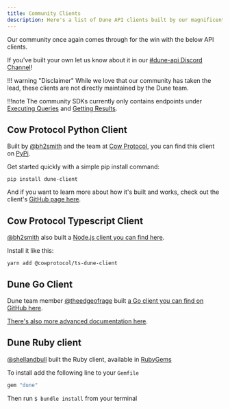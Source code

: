 ```yaml
---
title: Community Clients
description: Here's a list of Dune API clients built by our magnificent community!
---
```


Our community once again comes through for the win with the below API clients.

If you've built your own let us know about it in our [#dune-api Discord Channel](https://discord.com/channels/757637422384283659/1019910980634939433)!

!!! warning "Disclaimer"
    While we love that our community has taken the lead, these clients are not directly maintained by the Dune team.

!!!note
    The community SDKs currently only contains endpoints under [Executing Queries](../api-reference/execute-queries) and [Getting Results](../api-reference/get-results). 

## Cow Protocol Python Client

Built by [@bh2smith](https://dune.com/bh2smith) and the team at [Cow Protocol](https://dune.com/cowprotocol), you can find this client on [PyPi](https://pypi.org/project/dune-client/).

Get started quickly with a simple pip install command:

```
pip install dune-client
```

And if you want to learn more about how it's built and works, check out the client's [GitHub page here](https://github.com/cowprotocol/dune-client).

## Cow Protocol Typescript Client

[@bh2smith](https://dune.com/bh2smith) also built a [Node.js client you can find here](https://www.npmjs.com/package/@cowprotocol/ts-dune-client).

Install it like this:

```
yarn add @cowprotocol/ts-dune-client
```

## Dune Go Client

Dune team member [@theedgeofrage](https://dune.com/theedgeofrage) built [a Go client you can find on GitHub here](https://github.com/duneanalytics/duneapi-client-go/).

[There's also more advanced documentation here](https://pkg.go.dev/github.com/duneanalytics/duneapi-client-go).

## Dune Ruby client

[@shellandbull](https://github.com/shellandbull) built the Ruby client, available in [RubyGems](https://rubygems.org/gems/dune)

To install add the following line to your `Gemfile`

```ruby
gem "dune"
```

Then run `$ bundle install` from your terminal
